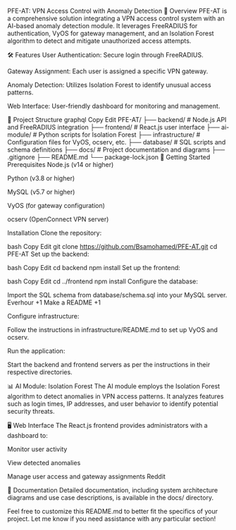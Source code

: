 PFE-AT: VPN Access Control with Anomaly Detection
📌 Overview
PFE-AT is a comprehensive solution integrating a VPN access control system with an AI-based anomaly detection module. It leverages FreeRADIUS for authentication, VyOS for gateway management, and an Isolation Forest algorithm to detect and mitigate unauthorized access attempts.

🛠️ Features
User Authentication: Secure login through FreeRADIUS.

Gateway Assignment: Each user is assigned a specific VPN gateway.

Anomaly Detection: Utilizes Isolation Forest to identify unusual access patterns.

Web Interface: User-friendly dashboard for monitoring and management.

📁 Project Structure
graphql
Copy
Edit
PFE-AT/
├── backend/           # Node.js API and FreeRADIUS integration
├── frontend/          # React.js user interface
├── ai-module/         # Python scripts for Isolation Forest
├── infrastructure/    # Configuration files for VyOS, ocserv, etc.
├── database/          # SQL scripts and schema definitions
├── docs/              # Project documentation and diagrams
├── .gitignore
├── README.md
└── package-lock.json
🚀 Getting Started
Prerequisites
Node.js (v14 or higher)

Python (v3.8 or higher)

MySQL (v5.7 or higher)

VyOS (for gateway configuration)

ocserv (OpenConnect VPN server)

Installation
Clone the repository:

bash
Copy
Edit
git clone https://github.com/Bsamohamed/PFE-AT.git
cd PFE-AT
Set up the backend:

bash
Copy
Edit
cd backend
npm install
Set up the frontend:

bash
Copy
Edit
cd ../frontend
npm install
Configure the database:

Import the SQL schema from database/schema.sql into your MySQL server.
Everhour
+1
Make a README
+1

Configure infrastructure:

Follow the instructions in infrastructure/README.md to set up VyOS and ocserv.

Run the application:

Start the backend and frontend servers as per the instructions in their respective directories.

📊 AI Module: Isolation Forest
The AI module employs the Isolation Forest algorithm to detect anomalies in VPN access patterns. It analyzes features such as login times, IP addresses, and user behavior to identify potential security threats.

🖥️ Web Interface
The React.js frontend provides administrators with a dashboard to:

Monitor user activity

View detected anomalies

Manage user access and gateway assignments
Reddit

📄 Documentation
Detailed documentation, including system architecture diagrams and use case descriptions, is available in the docs/ directory.




Feel free to customize this README.md to better fit the specifics of your project. Let me know if you need assistance with any particular section!
